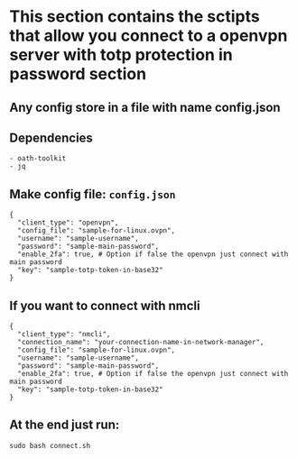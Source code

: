 # This section contains the sctipts that allow you connect to a openvpn server with totp protection in password section
## Any config store in a file with name config.json

## Dependencies
    - oath-toolkit
    - jq

## Make config file: `config.json`
```
{
  "client_type": "openvpn",
  "config_file": "sample-for-linux.ovpn",
  "username": "sample-username",
  "password": "sample-main-password",
  "enable_2fa": true, # Option if false the openvpn just connect with main password
  "key": "sample-totp-token-in-base32"
}
```

## If you want to connect with nmcli
```
{
  "client_type": "nmcli",
  "connection_name": "your-connection-name-in-network-manager",
  "config_file": "sample-for-linux.ovpn",
  "username": "sample-username",
  "password": "sample-main-password",
  "enable_2fa": true, # Option if false the openvpn just connect with main password
  "key": "sample-totp-token-in-base32"
}
```
## At the end just run:
```
sudo bash connect.sh
```

